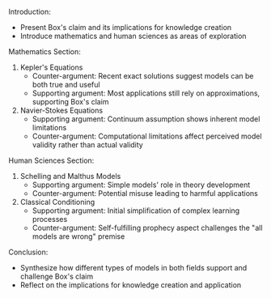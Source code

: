 Introduction:

- Present Box's claim and its implications for knowledge creation
- Introduce mathematics and human sciences as areas of exploration

Mathematics Section:

1. Kepler's Equations
    - Counter-argument: Recent exact solutions suggest models can be both true and useful
    - Supporting argument: Most applications still rely on approximations, supporting Box's claim
2. Navier-Stokes Equations
    - Supporting argument: Continuum assumption shows inherent model limitations
    - Counter-argument: Computational limitations affect perceived model validity rather than actual validity

Human Sciences Section:

1. Schelling and Malthus Models
    - Supporting argument: Simple models' role in theory development
    - Counter-argument: Potential misuse leading to harmful applications
2. Classical Conditioning
    - Supporting argument: Initial simplification of complex learning processes
    - Counter-argument: Self-fulfilling prophecy aspect challenges the "all models are wrong" premise

Conclusion:

- Synthesize how different types of models in both fields support and challenge Box's claim
- Reflect on the implications for knowledge creation and application